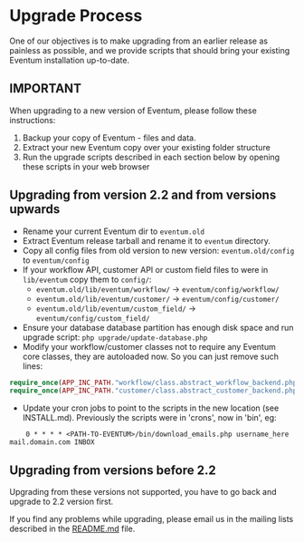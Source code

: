 Upgrade Process
===============

One of our objectives is to make upgrading from an earlier release as
painless as possible, and we provide scripts that should bring your
existing Eventum installation up-to-date.

IMPORTANT
---------

When upgrading to a new version of Eventum, please follow these instructions:

1.  Backup your copy of Eventum - files and data.
2.  Extract your new Eventum copy over your existing folder structure
3.  Run the upgrade scripts described in each section below by opening these scripts in your web browser

Upgrading from version 2.2 and from versions upwards
----------------------------------------------------

* Rename your current Eventum dir to `eventum.old`
* Extract Eventum release tarball and rename it to `eventum` directory.
* Copy all config files from old version to new version: `eventum.old/config` to `eventum/config`
* If your workflow API, customer API or custom field files to were in `lib/eventum` copy them to `config/`:
	 - `eventum.old/lib/eventum/workflow/` -> `eventum/config/workflow/`
	 - `eventum.old/lib/eventum/customer/` -> `eventum/config/customer/`
	 - `eventum.old/lib/eventum/custom_field/` -> `eventum/config/custom_field/`
* Ensure your database database partition has enough disk space and run upgrade script: `php upgrade/update-database.php`
* Modify your workflow/customer classes not to require any Eventum core classes, they are autoloaded now. So you can just remove such lines:
```php
require_once(APP_INC_PATH."workflow/class.abstract_workflow_backend.php");
require_once(APP_INC_PATH."customer/class.abstract_customer_backend.php");
```
* Update your cron jobs to point to the scripts in the new location (see INSTALL.md).
	Previously the scripts were in 'crons', now in 'bin', eg:
```
	0 * * * * <PATH-TO-EVENTUM>/bin/download_emails.php username_here mail.domain.com INBOX
```

Upgrading from versions before 2.2
----------------------------------

Upgrading from these versions not supported, you have to go back and upgrade to 2.2 version first.

If you find any problems while upgrading, please email us in the mailing lists
described in the [README.md](https://github.com/eventum/eventum) file.